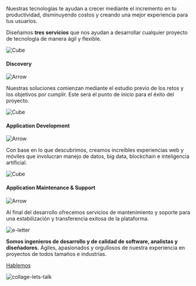 <!-- Hero Services -->

<column id="body-index__hero-services" mode="normal">

<block>

<hero-services>

<template v-slot:side-a>

![LKMX](./img/collage-full.png)

</template>

<template v-slot:side-b>

servicios.txt

# Servicios

Desarrollamos plataformas resilientes, intuitivas y seguras para negocios de todos los tamaños.

</template>

</hero-services>

</block>

</column>








<!-- Rubbon -->

<column id="body-index__services-rubbon" mode="full">

<block>

Nuestras tecnologías te ayudan a crecer mediante el incremento en tu productividad, disminuyendo costos y creando una mejor experiencia para tus usuarios.

</block>

</column>








<!-- Cubes -->
<column id="body-index__services-cubes">

<block id="services__cubes-title">

Diseñamos **tres servicios** que nos ayudan a desarrollar cualquier proyecto de tecnología 
de manera ágil y flexible.

</block>

<block id="services__cubes-content">

<block id="services__cubes-a">

![Cube](./img/cube-b-and-w.png)

<block id="services-cubes-title-a">

#### Discovery

![Arrow](./img/arrow-right.png)

</block>

Nuestras soluciones comienzan mediante el estudio previo de los retos y los objetivos por cumplir. Este será el punto de inicio para el éxito del proyecto.

</block>


<block id="services__cubes-b">

![Cube](./img/cube.png)

<block id="services-cubes-title-b">

#### Application Development

![Arrow](./img/arrow-right.png)

</block>

Con base en lo que descubrimos, creamos increíbles experiencias web y móviles que involucran manejo de datos, big data, blockchain e inteligencia artificial.

</block>

<block id="services__cubes-c">

![Cube](./img/cube-support.png)

<block id="services-cubes-title-c">

#### Application Maintenance & Support 

![Arrow](./img/arrow-right.png)

</block>

Al final del desarrollo ofrecemos servicios de mantenimiento y soporte para una estabilización y transferencia exitosa
de la plataforma.

</block>

</column>







<!-- Lets Talk -->
<column id="body-index__services-lets-talk">

<block id="services-lets-talk-content">

![e-letter](./img/e-letter.png)

**Somos ingenieros de desarrollo y de calidad de software, analistas y diseñadores.** Ágiles, apasionados y orgullosos de nuestra experiencia en proyectos de todos tamaños e industrias. 

[Hablemos](/)

</block>

<block id="services-lets-talk-image">

![collage-lets-talk](./img/collage-lets-talk.png)

</block>

</block>


</column>